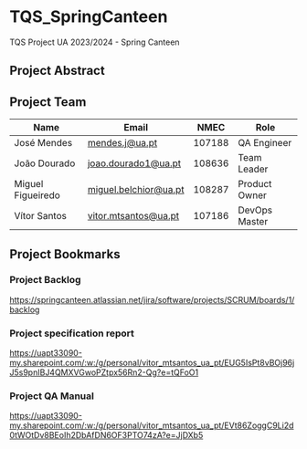# TQS_SpringCanteen
TQS Project UA 2023/2024 - Spring Canteen

## Project Abstract


## Project Team

| Name | Email | NMEC | Role |
| ---- | ----- | ---- | ---- |
| José Mendes | mendes.j@ua.pt | 107188 | QA Engineer |
| João Dourado | joao.dourado1@ua.pt | 108636 | Team Leader |
| Miguel Figueiredo | miguel.belchior@ua.pt | 108287 | Product Owner |
| Vítor Santos | vitor.mtsantos@ua.pt | 107186 | DevOps Master |


##  Project Bookmarks


### Project Backlog

https://springcanteen.atlassian.net/jira/software/projects/SCRUM/boards/1/backlog


### Project specification report

https://uapt33090-my.sharepoint.com/:w:/g/personal/vitor_mtsantos_ua_pt/EUG5IsPt8vBOj96jJ5s9pnIBJ4QMXVGwoPZtpx56Rn2-Qg?e=tQFoO1

### Project QA Manual

https://uapt33090-my.sharepoint.com/:w:/g/personal/vitor_mtsantos_ua_pt/EVt86ZoggC9Li2d0tWOtDv8BEoIh2DbAfDN6OF3PTO74zA?e=JjDXb5
